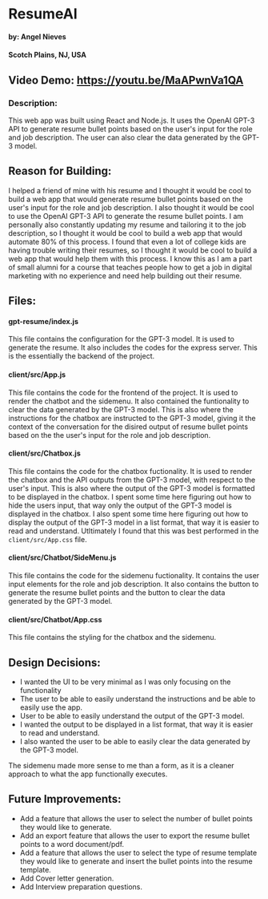# ResumeAI
#### by: Angel Nieves
#### Scotch Plains, NJ, USA

## Video Demo: https://youtu.be/MaAPwnVa1QA
### Description:
This web app was built using React and Node.js. It uses the OpenAI GPT-3 API to generate resume bullet points based on the user's input for the role and job description. The user can also clear the data generated by the GPT-3 model.

## Reason for Building:
I helped a friend of mine with his resume and I thought it would be cool to build a web app that would generate resume bullet points based on the user's input for the role and job description. I also thought it would be cool to use the OpenAI GPT-3 API to generate the resume bullet points. I am personally also constantly updating my resume and tailoring it to the job description, so I thought it would be cool to build a web app that would automate 80% of this process. I found that even a lot of college kids are having trouble writing their resumes, so I thought it would be cool to build a web app that would help them with this process. I know this as I am a part of small alumni for a course that teaches people how to get a job in digital marketing with no experience and need help building out their resume.

## Files:
#### __gpt-resume/index.js__
This file contains the configuration for the GPT-3 model. It is used to generate the resume. It also includes the codes for the express server.
This is the essentially the backend of the project.

#### __client/src/App.js__
This file contains the code for the frontend of the project. It is used to render the chatbot and the sidemenu. It also contained the funtionality to clear the data generated by the GPT-3 model. This is also where the instructions for the chatbox are instructed to the GPT-3 model, giving it the context of the conversation for the disired output of resume bullet points based on the the user's input for the role and job description.

#### __client/src/Chatbox.js__
This file contains the code for the chatbox fuctionality. It is used to render the chatbox and the API outputs from the GPT-3 model, with respect to the user's input. This is also where the output of the GPT-3 model is formatted to be displayed in the chatbox. I spent some time here figuring out how to hide the users input, that way only the output of the GPT-3 model is displayed in the chatbox. I also spent some time here figuring out how to display the output of the GPT-3 model in a list format, that way it is easier to read and understand. Utltimately I found that this was best performed in the `client/src/App.css` file.

#### __client/src/Chatbot/SideMenu.js__
This file contains the code for the sidemenu fuctionality. It contains the user input elements for the role and job description. It also contains the button to generate the resume bullet points and the button to clear the data generated by the GPT-3 model.

#### __client/src/Chatbot/App.css__
This file contains the styling for the chatbox and the sidemenu.

## Design Decisions:

- I wanted the UI to be very minimal as I was only focusing on the functionality 
- The user to be able to easily understand the instructions and be able to easily use the app. 
- User to be able to easily understand the output of the GPT-3 model.
- I wanted the output to be displayed in a list format, that way it is easier to read and understand. 
- I also wanted the user to be able to easily clear the data generated by the GPT-3 model.

The sidemenu made more sense to me than a form, as it is a cleaner approach to what the app functionally executes.

## Future Improvements:
- Add a feature that allows the user to select the number of bullet points they would like to generate.
- Add an export feature that allows the user to export the resume bullet points to a word document/pdf.
- Add a feature that allows the user to select the type of resume template they would like to generate and insert the bullet points into the resume template.
- Add Cover letter generation.
- Add Interview preparation questions.
